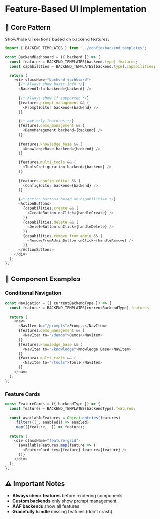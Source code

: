# Feature-Based UI Implementation

## 🎯 **Core Pattern**
Show/hide UI sections based on backend features:

```javascript
import { BACKEND_TEMPLATES } from '../config/backend_templates';

const BackendDashboard = ({ backend }) => {
  const features = BACKEND_TEMPLATES[backend.type].features;
  const capabilities = BACKEND_TEMPLATES[backend.type].capabilities;

  return (
    <div className="backend-dashboard">
      {/* Always show basic info */}
      <BackendInfo backend={backend} />
      
      {/* Always show if supported */}
      {features.prompt_management && (
        <PromptEditor backend={backend} />
      )}
      
      {/* AAF-only features */}
      {features.demo_management && (
        <DemoManagement backend={backend} />
      )}
      
      {features.knowledge_base && (
        <KnowledgeBase backend={backend} />
      )}
      
      {features.multi_tools && (
        <ToolsConfiguration backend={backend} />
      )}
      
      {features.config_editor && (
        <ConfigEditor backend={backend} />
      )}
      
      {/* Action buttons based on capabilities */}
      <ActionButtons>
        {capabilities.create && (
          <CreateButton onClick={handleCreate} />
        )}
        {capabilities.delete && (
          <DeleteButton onClick={handleDelete} />
        )}
        {capabilities.remove_from_admin && (
          <RemoveFromAdminButton onClick={handleRemove} />
        )}
      </ActionButtons>
    </div>
  );
};
```

## 🧩 **Component Examples**

### **Conditional Navigation**
```javascript
const Navigation = ({ currentBackendType }) => {
  const features = BACKEND_TEMPLATES[currentBackendType].features;
  
  return (
    <nav>
      <NavItem to="/prompts">Prompts</NavItem>
      {features.demo_management && (
        <NavItem to="/demos">Demos</NavItem>
      )}
      {features.knowledge_base && (
        <NavItem to="/knowledge">Knowledge Base</NavItem>
      )}
      {features.multi_tools && (
        <NavItem to="/tools">Tools</NavItem>
      )}
    </nav>
  );
};
```

### **Feature Cards**
```javascript
const FeatureCards = ({ backendType }) => {
  const features = BACKEND_TEMPLATES[backendType].features;
  
  const availableFeatures = Object.entries(features)
    .filter(([_, enabled]) => enabled)
    .map(([feature, _]) => feature);
    
  return (
    <div className="feature-grid">
      {availableFeatures.map(feature => (
        <FeatureCard key={feature} feature={feature} />
      ))}
    </div>
  );
};
```

## ⚠️ **Important Notes**
- **Always check features** before rendering components
- **Custom backends** only show prompt management
- **AAF backends** show all features
- **Gracefully handle** missing features (don't crash)
